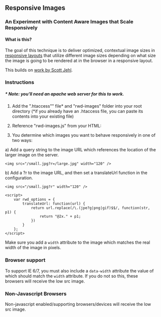 ## Responsive Images
### An Experiment with Content Aware Images that Scale Responsively

#### What is this?
The goal of this technique is to deliver optimized, contextual image sizes in [responsive layouts](http://www.alistapart.com/articles/responsive-web-design/) that utilize different image sizes depending on what size the image is going to be rendered at in the browser in a responsive layout.

This builds on <a href="https://github.com/filamentgroup/Responsive-Images/">work by Scott Jehl</a>.

### Instructions 
##### * Note: you'll need an apache web server for this to work.

1. Add the ".htaccess"" file* and "rwd-images" folder into your root directory 
	(*if you already have an .htaccess file, you can paste its contents into your existing file)

2. Reference "rwd-images.js" from your HTML:

	<script src="rwd-images/rwd-images.js"></script>
	
3. You determine which images you want to behave responsively in one of two ways:

a) Add a query string to the image URL which references the location of the larger image on the server.
	
	<img src="/small.jpg?r=/large.jpg" width="120" />

b) Add a ?r to the image URL, and then set a translateUrl function in the configuration.
	
	<img src="/small.jpg?r" width="120" />
	
	<script>
		var rwd_options = {
			translateUrl: function(url) {
				return url.replace(/\.(jpe?g|png|gif)$$/, function(str, p1) {
					return "@2x." + p1;
				})
			}
		};
	</script>
	
Make sure you add a `width` attribute to the image which matches the real width of the image in pixels.


### Browser support
To support IE 6/7, you must also include a `data-width` attribute the value of which should match the `width` attribute. If you do not so this, these browsers will receive the low src image.

### Non-Javascript Browsers
Non-javascript enabled/supporting browsers/devices will receive the low src image.